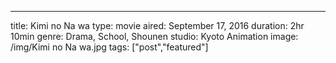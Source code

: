--- 
title: Kimi no Na wa
type: movie
aired: September 17, 2016
duration: 2hr 10min
genre: Drama, School, Shounen
studio: Kyoto Animation
image: /img/Kimi no Na wa.jpg
tags: ["post","featured"]